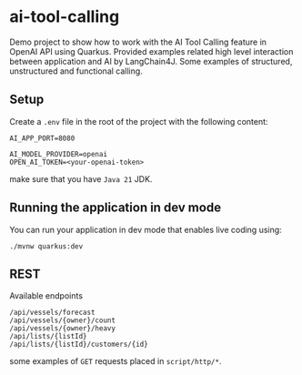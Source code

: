 # ai-tool-calling 

Demo project to show how to work with the AI Tool Calling feature in OpenAI API using Quarkus.
Provided examples related high level interaction between application and AI by LangChain4J.
Some examples of structured, unstructured and functional calling.

## Setup

Create a `.env` file in the root of the project with the following content:
```properties
AI_APP_PORT=8080

AI_MODEL_PROVIDER=openai
OPEN_AI_TOKEN=<your-openai-token>
```

make sure that you have `Java 21` JDK.

## Running the application in dev mode

You can run your application in dev mode that enables live coding using:

```shell script
./mvnw quarkus:dev
```


## REST

Available endpoints 
```plaintext
/api/vessels/forecast
/api/vessels/{owner}/count
/api/vessels/{owner}/heavy
/api/lists/{listId}
/api/lists/{listId}/customers/{id}
```

some examples of `GET` requests placed in `script/http/*`.
